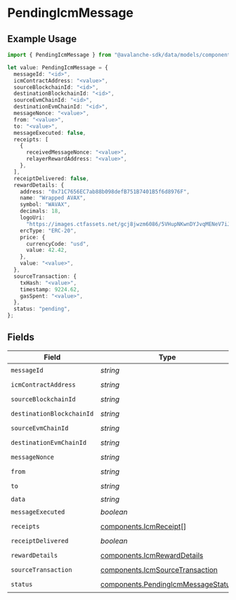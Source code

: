 # PendingIcmMessage

## Example Usage

```typescript
import { PendingIcmMessage } from "@avalanche-sdk/data/models/components";

let value: PendingIcmMessage = {
  messageId: "<id>",
  icmContractAddress: "<value>",
  sourceBlockchainId: "<id>",
  destinationBlockchainId: "<id>",
  sourceEvmChainId: "<id>",
  destinationEvmChainId: "<id>",
  messageNonce: "<value>",
  from: "<value>",
  to: "<value>",
  messageExecuted: false,
  receipts: [
    {
      receivedMessageNonce: "<value>",
      relayerRewardAddress: "<value>",
    },
  ],
  receiptDelivered: false,
  rewardDetails: {
    address: "0x71C7656EC7ab88b098defB751B7401B5f6d8976F",
    name: "Wrapped AVAX",
    symbol: "WAVAX",
    decimals: 18,
    logoUri:
      "https://images.ctfassets.net/gcj8jwzm6086/5VHupNKwnDYJvqMENeV7iJ/fdd6326b7a82c8388e4ee9d4be7062d4/avalanche-avax-logo.svg",
    ercType: "ERC-20",
    price: {
      currencyCode: "usd",
      value: 42.42,
    },
    value: "<value>",
  },
  sourceTransaction: {
    txHash: "<value>",
    timestamp: 9224.62,
    gasSpent: "<value>",
  },
  status: "pending",
};
```

## Fields

| Field                                                                                    | Type                                                                                     | Required                                                                                 | Description                                                                              |
| ---------------------------------------------------------------------------------------- | ---------------------------------------------------------------------------------------- | ---------------------------------------------------------------------------------------- | ---------------------------------------------------------------------------------------- |
| `messageId`                                                                              | *string*                                                                                 | :heavy_check_mark:                                                                       | N/A                                                                                      |
| `icmContractAddress`                                                                     | *string*                                                                                 | :heavy_check_mark:                                                                       | N/A                                                                                      |
| `sourceBlockchainId`                                                                     | *string*                                                                                 | :heavy_check_mark:                                                                       | N/A                                                                                      |
| `destinationBlockchainId`                                                                | *string*                                                                                 | :heavy_check_mark:                                                                       | N/A                                                                                      |
| `sourceEvmChainId`                                                                       | *string*                                                                                 | :heavy_check_mark:                                                                       | N/A                                                                                      |
| `destinationEvmChainId`                                                                  | *string*                                                                                 | :heavy_check_mark:                                                                       | N/A                                                                                      |
| `messageNonce`                                                                           | *string*                                                                                 | :heavy_check_mark:                                                                       | N/A                                                                                      |
| `from`                                                                                   | *string*                                                                                 | :heavy_check_mark:                                                                       | N/A                                                                                      |
| `to`                                                                                     | *string*                                                                                 | :heavy_check_mark:                                                                       | N/A                                                                                      |
| `data`                                                                                   | *string*                                                                                 | :heavy_minus_sign:                                                                       | N/A                                                                                      |
| `messageExecuted`                                                                        | *boolean*                                                                                | :heavy_check_mark:                                                                       | N/A                                                                                      |
| `receipts`                                                                               | [components.IcmReceipt](../../models/components/icmreceipt.md)[]                         | :heavy_check_mark:                                                                       | N/A                                                                                      |
| `receiptDelivered`                                                                       | *boolean*                                                                                | :heavy_check_mark:                                                                       | N/A                                                                                      |
| `rewardDetails`                                                                          | [components.IcmRewardDetails](../../models/components/icmrewarddetails.md)               | :heavy_check_mark:                                                                       | N/A                                                                                      |
| `sourceTransaction`                                                                      | [components.IcmSourceTransaction](../../models/components/icmsourcetransaction.md)       | :heavy_check_mark:                                                                       | N/A                                                                                      |
| `status`                                                                                 | [components.PendingIcmMessageStatus](../../models/components/pendingicmmessagestatus.md) | :heavy_check_mark:                                                                       | N/A                                                                                      |